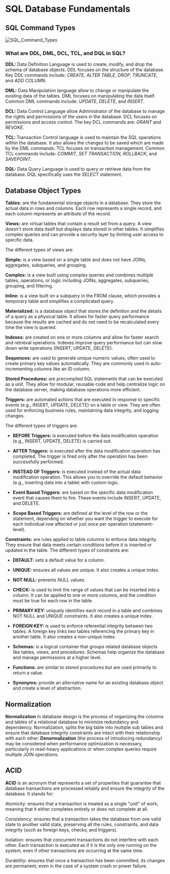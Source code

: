 # SQL Database Fundamentals

## SQL Command Types

![SQL_Command_Types](https://github.com/danvuk567/SQL-Best-Practices/blob/main/images/SQL_Command_Types.jpg?raw=true)

### **What are DDL, DML, DCL, TCL, and DQL in SQL?**

**DDL:** Data Definition Language is used to create, modify, and drop the schema of database objects. DDL focuses on the structure of the database. Key DDL commands include: *CREATE*, *ALTER TABLE*, *DROP*, *TRUNCATE*, and *ADD COLUMN*.

**DML:** Data Manipulation language allow to change or manipulate the existing data of the tables. DML focuses on manipulating the data itself. Common DML commands include: *UPDATE*, *DELETE*, and *INSERT*.

**DCL:** Data Control Language allow Administrator of the database to manage the rights and permissions of the users in the database. DCL focuses on permissions and access control. The key DCL commands are: *GRANT* and *REVOKE*.

**TCL:** Transaction Control language is used to maintain the SQL operations within the database. It also allows the changes to be saved which are made by the DML commands. TCL focuses on transaction management. Common TCL commands include: *COMMIT*, *SET TRANSACTION*, *ROLLBACK*, and *SAVEPOINT*.

**DQL:** Data Query Language is used to query or retrieve data from the database. DQL specifically uses the *SELECT* statement.


## Database Object Types

**Tables:** are the fundamental storage objects in a database. They store the actual data in rows and columns. Each row represents a single record, and each column represents an attribute of the record.

**Views:** are virtual tables that contain a result set from a query. A view doesn't store data itself but displays data stored in other tables. It simplifies complex queries and can provide a security layer by limiting 
         user access to specific data.
         
  The different types of views are:

  **Simple:**  is a view based on a single table and does not have JOINs, aggregates, subqueries, and grouping.

  **Complex:** is a view built using complex queries and combines multiple tables, operations, or logic including JOINs, aggregates, subqueries, grouping, and filtering.

  **Inline:** is a view built on a subquery in the FROM clause, which provides a temporary table and simplifies a complicated query.

  **Materialized:** is a database object that stores the definition and the details of a query as a physical table. It allows for faster query performance because the results are cached and do not need to be recalculated 
                every time the view is queried.
         
**Indexes:** are created on one or more columns and allow for faster search and retrieval operations. Indexes improve query performance but can slow down write operations (INSERT, UPDATE, DELETE).

**Sequences:** are used to generate unique numeric values, often used to create primary key values automatically. They are commonly used in auto-incrementing columns like an ID column.

**Stored Procedures:** are precompiled SQL statements that can be executed as a unit. They allow for modular, reusable code and help centralize logic on the database server, making database operations more efficient.

**Triggers:** are automated actions that are executed in response to specific events (e.g., INSERT, UPDATE, DELETE) on a table or view. They are often used for enforcing business rules, maintaining data integrity, and 
              logging changes.

  The different types of triggers are:

  * **BEFORE Triggers:** is executed before the data modification operation (e.g., INSERT, UPDATE, DELETE) is carried out.

  * **AFTER Triggers:** is executed after the data modification operation has completed. The trigger is fired only after the operation has been successfully performed.
  
  * **INSTEAD OF Triggers:** is executed instead of the actual data modification operation. This allows you to override the default behavior (e.g., inserting data into a table) with custom logic.

  * **Event Based Triggers:** are based on the specific data modification event that causes them to fire. These events include INSERT, UPDATE, and DELETE.

  * **Scope Based Triggers:** are defined at the level of the row or the statement, depending on whether you want the trigger to execute for each individual row affected or just once per operation (statement-level).

**Constraints:** are rules applied to table columns to enforce data integrity. They ensure that data meets certain conditions before it is inserted or updated in the table.
  The different types of constraints are:

  * **DEFAULT:** sets a default value for a column.
  
  * **UNIQUE:** ensures all values are unique. It also creates a unique index.
  
  * **NOT NULL:** prevents NULL values.
  
  * **CHECK:** is used to limit the range of values that can be inserted into a column. It can be applied to one or more columns, and the condition must be true for each row in the table.
  
  * **PRIMARY KEY:** uniquely identifies each record in a table and combines NOT NULL and UNIQUE constraints. It also creates a unique index.
  
  * **FOREIGN KEY:** is used to enforce referential integrity between two tables. A foreign key links two tables referencing the primary key in another table. It also creates a non-unique index.

  * **Schemas:** is a logical container that groups related database objects like tables, views, and procedures. Schemas help organize the database and manage permissions at a higher level.

  * **Functions:** are similar to stored procedures but are used primarily to return a value.

  * **Synonyms:** provide an alternative name for an existing database object and create a level of abstraction.

 ## Normalization

 **Normalization** in database design is the process of organizing the columns and tables of a relational database to minimize redundancy and dependency. Normalization, splits the big table into multiple sub tables and ensure that database integrity constraints are intact with their relationship with each other. **Denormalization** (the process of introducing redundancy) may be considered when performance optimization is necessary, particularly in read-heavy applications or when complex queries require multiple JOIN operations.

## ACID 

**ACID** is an acronym that represents a set of properties that guarantee that database transactions are processed reliably and ensure the integrity of the database. 
  It  stands for:

  Atomicity: ensures that a transaction is treated as a single "unit" of work, meaning that it either completes entirely or does not complete at all.
  
  Consistency: ensures that a transaction takes the database from one valid state to another valid state, preserving all the rules, constraints, and data integrity (such as foreign keys, checks, and triggers).
  
  Isolation: ensures that concurrent transactions do not interfere with each other. Each transaction is executed as if it is the only one running on the system, even if other transactions are occurring at the same time.
  
  Durability: ensures that once a transaction has been committed, its changes are permanent, even in the case of a system crash or power failure.

  


           

